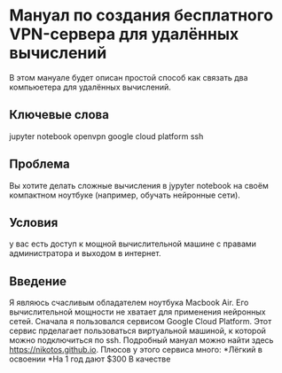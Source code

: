 # Мануал по создания бесплатного VPN-сервера для удалённых вычислений

В этом мануале будет описан простой способ как связать два компьюетера для удалённых вычислений.

## Ключевые слова
jupyter notebook
openvpn
google cloud platform
ssh

## Проблема
Вы хотите делать сложные вычисления в jypyter notebook на своём компактном ноутбуке (например, обучать нейронные сети).
## Условия
у вас есть доступ к мощной вычислительной машине с правами администратора и выходом в интернет.

## Введение
Я являюсь счасливым обладателем ноутбука Macbook Air. Его вычислительной мощности не хватает для применения нейронных сетей.
Сначала я пользовался сервисом Google Cloud Platform. Этот сервис прделагает пользоваться виртуальной машиной, к которой можно подключиться по ssh. Подробный мануал можно найти здесь https://nikotos.github.io. Плюсов у этого сервиса много:
*Лёгкий в освоении
*На 1 год дают $300
В качестве 
